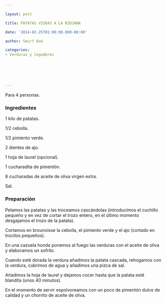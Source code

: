 ```yaml
---

layout: post

title: PATATAS VIUDAS A LA RIOJANA

date: '2014-02-25T01:00:00.000-08:00'

author: Smurf Dad

categories:
- Verduras y legumbres






---
```


Para 4 personas.

<h3>Ingredientes</h3>1 kilo de patatas.

1/2 cebolla.

1/2 pimiento verde.

2 dientes de ajo.

1 hoja de laurel (opcional).

1 cucharadita de pimentón.

8 cucharadas de aceite de oliva virgen extra.

Sal.

<h3>Preparación</h3>Pelamos las patatas y las troceamos cascándolas (introducimos el cuchillo pequeño y en vez de cortar el trozo entero, en el último momento desgajamos el trozo de la patata).

Cortamos en brounoisse la cebolla, el pimiento verde y el ajo (cortado en trocitos pequeños).

En una cazuela honda ponemos al fuego las verduras con el aceite de oliva y elaboramos un sofrito.

Cuando esté dorada la verdura añadimos la patata cascada, rehogamos con la verdura, cubrimos de agua y añadimos una pizca de sal.

Añadimos la hoja de laurel y dejamos cocer hasta que la patata esté blandita (unos 40 minutos).

En el momento de servir espolvoreamos con un poco de pimentón dulce de calidad y un chorrito de aceite de oliva.
